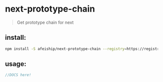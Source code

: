 # next-prototype-chain
> Get prototype chain for next

## install:
```bash
npm install -S afeiship/next-prototype-chain --registry=https://registry.npm.taobao.org
```

## usage:
```js
//DOCS here!
```
